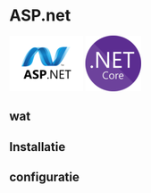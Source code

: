 # ASP.net


![ASP.net](../../media/logo/asp.net.png)
![ASP.net](../../media/logo/dotnet.png)

## wat

## Installatie 

## configuratie 